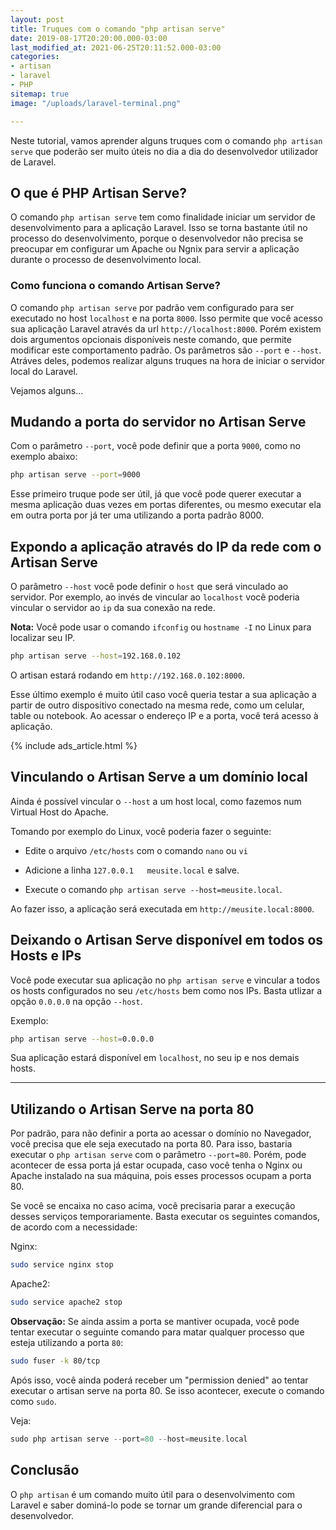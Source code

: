 ```yaml
---
layout: post
title: Truques com o comando "php artisan serve"
date: 2019-08-17T20:20:00.000-03:00
last_modified_at: 2021-06-25T20:11:52.000-03:00
categories:
- artisan
- laravel
- PHP
sitemap: true
image: "/uploads/laravel-terminal.png"

---
```


Neste tutorial, vamos aprender alguns truques com o comando `php artisan serve` que poderão ser muito úteis no dia a dia do desenvolvedor utilizador de Laravel. 

## O que é PHP Artisan Serve?

O comando `php artisan serve` tem como finalidade iniciar um servidor de desenvolvimento para a aplicação Laravel. Isso se torna bastante útil no processo do desenvolvimento, porque o desenvolvedor não precisa se preocupar em configurar um Apache ou Ngnix para servir a aplicação durante o processo de desenvolvimento local.

### Como funciona o comando Artisan Serve?

O comando `php artisan serve` por padrão vem configurado para ser executado no host `localhost` e na porta `8000`. Isso permite que você acesso sua aplicação Laravel através da url `http://localhost:8000`. Porém existem dois argumentos opcionais disponíveis neste comando, que permite modificar este comportamento padrão. Os parâmetros são `--port` e `--host`. Atráves deles, podemos realizar alguns truques na hora de iniciar o servidor local do Laravel.

Vejamos alguns...

## Mudando a porta do servidor no Artisan Serve

Com o parâmetro `--port`, você pode definir que a porta `9000`, como no exemplo abaixo:

```bash
php artisan serve --port=9000
```

Esse primeiro truque pode ser útil, já que você pode querer executar a mesma aplicação duas vezes em portas diferentes, ou mesmo executar ela em outra porta por já ter uma utilizando a porta padrão 8000.


## Expondo a aplicação através do IP da rede com o Artisan Serve

O parâmetro `--host` você pode definir o `host` que será vinculado ao servidor. Por exemplo, ao invés de vincular ao `localhost` você poderia vincular o servidor ao `ip` da sua conexão na rede.

**Nota:** Você pode usar o comando `ifconfig` ou `hostname -I` no Linux para localizar seu IP.  

```bash
php artisan serve --host=192.168.0.102
```

O artisan estará rodando em `http://192.168.0.102:8000`.


Esse último exemplo é muito útil caso você queria testar a sua aplicação a partir de outro dispositivo conectado na mesma rede, como um celular, table ou notebook. Ao acessar o endereço IP e a porta, você terá acesso à aplicação.

<!-- ads common -->
{% include ads_article.html %}

## Vinculando o Artisan Serve a um domínio local

Ainda é possível vincular o `--host` a um host local, como fazemos num Virtual Host do Apache.

Tomando por exemplo do Linux, você poderia fazer o seguinte:

- Edite o arquivo `/etc/hosts` com o comando `nano` ou `vi`

- Adicione a linha `127.0.0.1   meusite.local` e salve.

- Execute o comando `php artisan serve --host=meusite.local`.


Ao fazer isso, a aplicação será executada em `http://meusite.local:8000`.


## Deixando o Artisan Serve disponível em todos os Hosts e IPs

Você pode executar sua aplicação no `php artisan serve` e vincular a todos os hosts configurados no seu `/etc/hosts` bem como nos IPs. Basta utlizar a opção `0.0.0.0` na opção `--host`.

Exemplo:

```bash
php artisan serve --host=0.0.0.0
```

Sua aplicação estará disponível em `localhost`, no seu ip e nos demais hosts.

--- 
## Utilizando o Artisan Serve na porta 80

Por padrão, para não definir a porta ao acessar o domínio no Navegador, você precisa que ele seja executado na porta 80. Para isso, bastaria executar o `php artisan serve` com o parâmetro `--port=80`. Porém, pode acontecer de essa porta já estar ocupada, caso você tenha o Nginx ou Apache instalado na sua máquina, pois esses processos ocupam a porta 80.

Se você se encaixa no caso acima, você precisaria parar a execução desses serviços temporariamente. Basta executar os seguintes comandos, de acordo com a necessidade:

Nginx:

```bash
sudo service nginx stop
```

Apache2:

```bash
sudo service apache2 stop
```

**Observação:** Se ainda assim a porta se mantiver ocupada, você pode tentar executar o seguinte comando para matar qualquer processo que esteja utilizando a porta `80`:

```bash
sudo fuser -k 80/tcp
```

Após isso, você ainda poderá receber um "permission denied" ao tentar executar o artisan serve na porta 80. Se isso acontecer, execute o comando como `sudo`.

Veja:

```php
sudo php artisan serve --port=80 --host=meusite.local
```


## Conclusão

O `php artisan` é um comando muito útil para o desenvolvimento com Laravel e saber dominá-lo pode se tornar um grande diferencial para o desenvolvedor.